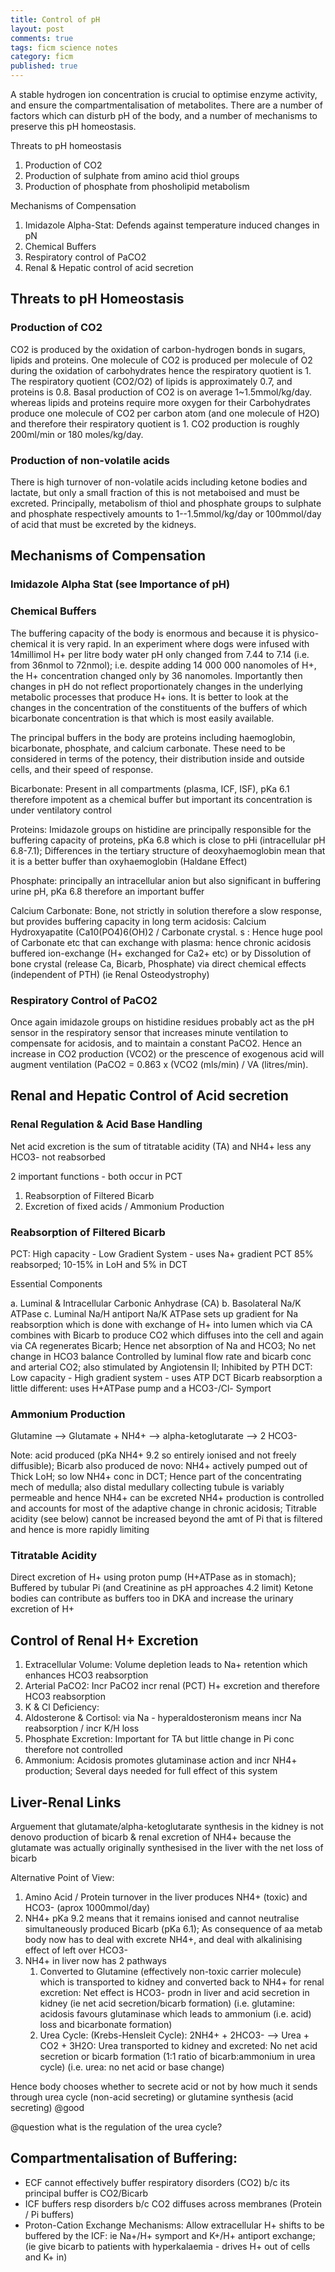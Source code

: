 ```yaml
---
title: Control of pH
layout: post
comments: true
tags: ficm science notes
category: ficm
published: true
---
```


A stable hydrogen ion concentration is crucial to optimise enzyme activity, and ensure the compartmentalisation of metabolites. There are a number of factors which can disturb pH of the body, and a number of mechanisms to preserve this pH homeostasis.


Threats to pH homeostasis

1. Production of CO2
2. Production of sulphate from amino acid thiol groups
3. Production of phosphate from phosholipid metabolism

Mechanisms of Compensation

1. Imidazole Alpha-Stat: Defends against temperature induced changes in pN
2. Chemical Buffers
3. Respiratory control of PaCO2
4. Renal & Hepatic control of acid secretion

## Threats to pH Homeostasis

### Production of CO2

CO2 is produced by the oxidation of carbon-hydrogen bonds in sugars, lipids and proteins. One molecule of CO2 is produced per molecule of O2 during the oxidation of carbohydrates hence the respiratory quotient is 1. The respiratory quotient (CO2/O2) of lipids is approximately 0.7, and proteins is 0.8. Basal production of CO2 is on average 1~1.5mmol/kg/day. whereas lipids and proteins require more oxygen for their Carbohydrates produce one molecule of CO2 per carbon atom (and one molecule of H2O) and therefore their respiratory quotient is 1. CO2 production is roughly 200ml/min or 180 moles/kg/day.

### Production of non-volatile acids

There is high turnover of non-volatile acids including ketone bodies and lactate, but only a small fraction of this is not metaboised and must be excreted. Principally, metabolism of thiol and phosphate groups to sulphate and phosphate respectively amounts to 1--1.5mmol/kg/day or 100mmol/day of acid that must be excreted by the kidneys.

## Mechanisms of Compensation

### Imidazole Alpha Stat (see Importance of pH)

### Chemical Buffers

The buffering capacity of the body is enormous and because it is physico-chemical it is very rapid. In an experiment where dogs were infused with 14millimol H+ per litre body water pH only changed from 7.44 to 7.14 (i.e. from 36nmol to 72nmol); i.e. despite adding 14 000 000 nanomoles of H+, the H+ concentration changed only by 36 nanomoles. Importantly then changes in pH do not reflect proportionately changes in the underlying metabolic processes that produce H+ ions. It is better to look at the changes in the concentration of the constituents of the buffers of which bicarbonate concentration is that which is most easily available.

The principal buffers in the body are proteins including haemoglobin, bicarbonate, phosphate, and calcium carbonate. These need to be considered in terms of the potency, their distribution inside and outside cells, and their speed of response.

Bicarbonate: Present in all compartments (plasma, ICF, ISF), pKa 6.1 therefore impotent as a chemical buffer but important its concentration is under ventilatory control

Proteins: Imidazole groups on histidine are principally responsible for the buffering capacity of proteins, pKa 6.8 which is close to pHi (intracellular pH 6.8-7.1); Differences in the tertiary structure of deoxyhaemoglobin mean that it is a better buffer than oxyhaemoglobin (Haldane Effect)

Phosphate: principally an intracellular anion but also significant in buffering urine pH, pKa 6.8 therefore an important buffer

Calcium Carbonate: Bone, not strictly in solution therefore a slow response, but provides buffering capacity in long term acidosis: Calcium Hydroxyapatite (Ca10(PO4)6(OH)2 / Carbonate crystal. s : Hence huge pool of Carbonate etc that can exchange with plasma: hence chronic acidosis buffered ion-exchange (H+ exchanged for Ca2+ etc) or by Dissolution of bone crystal (release Ca, Bicarb, Phosphate) via direct chemical effects (independent of PTH) (ie Renal Osteodystrophy)

### Respiratory Control of PaCO2

Once again imidazole groups on histidine residues probably act as the pH sensor in the respiratory sensor that increases minute ventilation to compensate for acidosis, and to maintain a constant PaCO2. Hence an increase in CO2 production (VCO2) or the prescence of exogenous acid will augment ventilation (PaCO2 = 0.863 x (VCO2 (mls/min) / VA (litres/min).

## Renal and Hepatic Control of Acid secretion

### Renal Regulation & Acid Base Handling

Net acid excretion is the sum of titratable acidity (TA) and NH4+ less any HCO3- not reabsorbed

2 important functions - both occur in PCT

1. Reabsorption of Filtered Bicarb
2. Excretion of fixed acids / Ammonium Production

### Reabsorption of Filtered Bicarb

PCT: High capacity - Low Gradient System - uses Na+ gradient
PCT 85% reabsorped; 10-15% in LoH and 5% in DCT

Essential Components

a. Luminal & Intracellular Carbonic Anhydrase (CA)
b. Basolateral Na/K ATPase
c. Luminal Na/H antiport
    Na/K ATPase sets up gradient for Na reabsorption which is done with exchange of H+ into lumen which via CA combines with Bicarb to produce CO2 which diffuses into the cell and again via CA regenerates Bicarb; Hence net absorption of Na and HCO3; No net change in HCO3 balance
    Controlled by luminal flow rate and bicarb conc and arterial CO2; also stimulated by Angiotensin II; Inhibited by PTH
    DCT: Low capacity - High gradient system - uses ATP
    DCT Bicarb reabsorption a little different: uses H+ATPase pump and a HCO3-/Cl- Symport

### Ammonium Production

Glutamine --> Glutamate + NH4+ --> alpha-ketoglutarate --> 2 HCO3-

Note: acid produced (pKa NH4+ 9.2 so entirely ionised and not freely diffusible); Bicarb also produced de novo:
NH4+ actively pumped out of Thick LoH; so low NH4+ conc in DCT; Hence part of the concentrating mech of medulla; also distal medullary collecting tubule is variably permeable and hence NH4+ can be excreted
NH4+ production is controlled and accounts for most of the adaptive change in chronic acidosis; Titrable acidity (see below) cannot be increased beyond the amt of Pi that is filtered and hence is more rapidly limiting

### Titratable Acidity

Direct excretion of H+ using proton pump (H+ATPase as in stomach); Buffered by tubular Pi (and Creatinine as pH approaches 4.2 limit)
Ketone bodies can contribute as buffers too in DKA and increase the urinary excretion of H+

## Control of Renal H+ Excretion

1. Extracellular Volume: Volume depletion leads to Na+ retention which enhances HCO3 reabsorption
2. Arterial PaCO2: Incr PaCO2 incr renal (PCT) H+ excretion and therefore HCO3 reabsorption
3. K & Cl Deficiency:
4. Aldosterone & Cortisol: via Na - hyperaldosteronism means incr Na reabsorption / incr K/H loss
5. Phosphate Excretion: Important for TA but little change in Pi conc therefore not controlled
6. Ammonium: Acidosis promotes glutaminase action and incr NH4+ production; Several days needed for full effect of this system

## Liver-Renal Links

Arguement that glutamate/alpha-ketoglutarate synthesis in the kidney is not denovo production of bicarb & renal excretion of NH4+ because the glutamate was actually originally synthesised in the liver with the net loss of bicarb

Alternative Point of View:

1. Amino Acid / Protein turnover in the liver produces NH4+ (toxic) and HCO3- (aprox 1000mmol/day)
2. NH4+ pKa 9.2 means that it remains ionised and cannot neutralise simultaneously produced Bicarb (pKa 6.1); As consequence of aa metab body now has to deal with excrete NH4+, and deal with alkalinising effect of left over HCO3-
3. NH4+ in liver now has 2 pathways
    1. Converted to Glutamine (effectively non-toxic carrier molecule) which is transported to kidney and converted back to NH4+ for renal excretion: Net effect is HCO3- prodn in liver and acid secretion in kidney (ie net acid secretion/bicarb formation) (i.e. glutamine: acidosis favours glutaminase which leads to ammonium (i.e. acid) loss and bicarbonate formation)
    2. Urea Cycle: (Krebs-Hensleit Cycle): 2NH4+ + 2HCO3- --> Urea + CO2 + 3H2O: Urea transported to kidney and excreted: No net acid secretion or bicarb formation (1:1 ratio of bicarb:ammonium in urea cycle) (i.e. urea: no net acid or base change)

Hence body chooses whether to secrete acid or not by how much it sends through urea cycle (non-acid secreting) or glutamine synthesis (acid secreting) @good

@question what is the regulation of the urea cycle?



## Compartmentalisation of Buffering:

- ECF cannot effectively buffer respiratory disorders (CO2) b/c its principal buffer is CO2/Bicarb
- ICF buffers resp disorders b/c CO2 diffuses across membranes (Protein / Pi buffers)
- Proton-Cation Exchange Mechanisms: Allow extracellular H+ shifts to be buffered by the ICF: ie Na+/H+ symport and K+/H+ antiport exchange; (ie give bicarb to patients with hyperkalaemia - drives H+ out of cells and K+ in)

